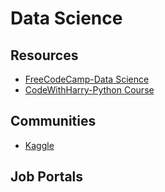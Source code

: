 # Data Science

## Resources
* [FreeCodeCamp-Data Science](https://www.youtube.com/watch?v=ua-CiDNNj30)
* [CodeWithHarry-Python Course](https://www.youtube.com/playlist?list=PLu0W_9lII9agwh1XjRt242xIpHhPT2llg)

  

## Communities
* [Kaggle](https://www.kaggle.com/discussions)

## Job Portals
